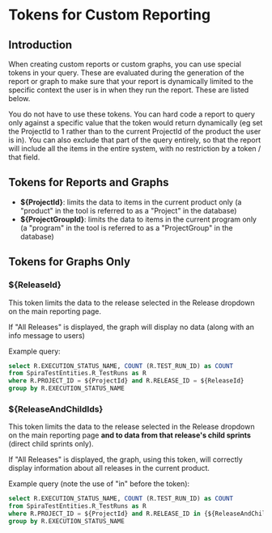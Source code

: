 # Tokens for Custom Reporting

## Introduction
When creating custom reports or custom graphs, you can use special tokens in your query. These are evaluated during the generation of the report or graph to make sure that your report is dynamically limited to the specific context the user is in when they run the report. These are listed below.

You do not have to use these tokens. You can hard code a report to query only against a specific value that the token would return dynamically (eg set the ProjectId to 1 rather than to the current ProjectId of the product the user is in). You can also exclude that part of the query entirely, so that the report will include all the items in the entire system, with no restriction by a token / that field.


## Tokens for Reports and Graphs

- **${ProjectId}**: limits the data to items in the current product only (a "product" in the tool is referred to as a "Project" in the database)
- **${ProjectGroupId}**: limits the data to items in the current program only (a "program" in the tool is referred to as a "ProjectGroup" in the database)


## Tokens for Graphs Only

### ${ReleaseId}
This token limits the data to the release selected in the Release dropdown on the main reporting page. 

If "All Releases" is displayed, the graph will display no data (along with an info message to users)

Example query:

``` sql
select R.EXECUTION_STATUS_NAME, COUNT (R.TEST_RUN_ID) as COUNT
from SpiraTestEntities.R_TestRuns as R
where R.PROJECT_ID = ${ProjectId} and R.RELEASE_ID = ${ReleaseId}
group by R.EXECUTION_STATUS_NAME
```

### ${ReleaseAndChildIds}
This token limits the data to the release selected in the Release dropdown on the main reporting page **and to data from that release's child sprints** (direct child sprints only). 

If "All Releases" is displayed, the graph, using this token, will correctly display information about all releases in the current product.

Example query (note the use of "in" before the token): 

``` sql
select R.EXECUTION_STATUS_NAME, COUNT (R.TEST_RUN_ID) as COUNT
from SpiraTestEntities.R_TestRuns as R
where R.PROJECT_ID = ${ProjectId} and R.RELEASE_ID in {${ReleaseAndChildIds}}
group by R.EXECUTION_STATUS_NAME
```
